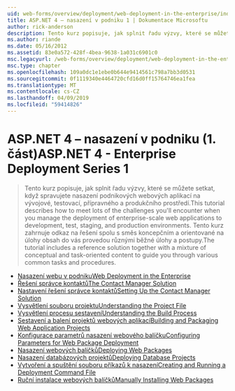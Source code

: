 ```yaml
---
uid: web-forms/overview/deployment/web-deployment-in-the-enterprise/index
title: ASP.NET 4 – nasazení v podniku 1 | Dokumentace Microsoftu
author: rick-anderson
description: Tento kurz popisuje, jak splnit řadu výzvy, které se můžete setkat, když spravujete nasazení podnikových webových aplikací na developmen...
ms.author: riande
ms.date: 05/16/2012
ms.assetid: 83e0a572-428f-4bea-9638-1a031c6901c0
msc.legacyurl: /web-forms/overview/deployment/web-deployment-in-the-enterprise
msc.type: chapter
ms.openlocfilehash: 109a0dc1e1ebe0b644e9414561c798a7bb3d0531
ms.sourcegitcommit: 0f1119340e4464720cfd16d0ff15764746ea1fea
ms.translationtype: MT
ms.contentlocale: cs-CZ
ms.lasthandoff: 04/09/2019
ms.locfileid: "59414826"
---
```

# <a name="aspnet-4---enterprise-deployment-series-1"></a><span data-ttu-id="3cc1b-103">ASP.NET 4 – nasazení v podniku (1. část)</span><span class="sxs-lookup"><span data-stu-id="3cc1b-103">ASP.NET 4 - Enterprise Deployment Series 1</span></span>

> <span data-ttu-id="3cc1b-104">Tento kurz popisuje, jak splnit řadu výzvy, které se můžete setkat, když spravujete nasazení podnikových webových aplikací na vývojové, testovací, přípravného a produkčního prostředí.</span><span class="sxs-lookup"><span data-stu-id="3cc1b-104">This tutorial describes how to meet lots of the challenges you'll encounter when you manage the deployment of enterprise-scale web applications to development, test, staging, and production environments.</span></span> <span data-ttu-id="3cc1b-105">Tento kurz zahrnuje odkaz na řešení spolu s směs koncepčním a orientované na úlohy obsah do vás provedou různými běžné úlohy a postupy.</span><span class="sxs-lookup"><span data-stu-id="3cc1b-105">The tutorial includes a reference solution together with a mixture of conceptual and task-oriented content to guide you through various common tasks and procedures.</span></span>


- [<span data-ttu-id="3cc1b-106">Nasazení webu v podniku</span><span class="sxs-lookup"><span data-stu-id="3cc1b-106">Web Deployment in the Enterprise</span></span>](web-deployment-in-the-enterprise.md)
- [<span data-ttu-id="3cc1b-107">Řešení správce kontaktů</span><span class="sxs-lookup"><span data-stu-id="3cc1b-107">The Contact Manager Solution</span></span>](the-contact-manager-solution.md)
- [<span data-ttu-id="3cc1b-108">Nastavení řešení správce kontaktů</span><span class="sxs-lookup"><span data-stu-id="3cc1b-108">Setting Up the Contact Manager Solution</span></span>](setting-up-the-contact-manager-solution.md)
- [<span data-ttu-id="3cc1b-109">Vysvětlení souboru projektu</span><span class="sxs-lookup"><span data-stu-id="3cc1b-109">Understanding the Project File</span></span>](understanding-the-project-file.md)
- [<span data-ttu-id="3cc1b-110">Vysvětlení procesu sestavení</span><span class="sxs-lookup"><span data-stu-id="3cc1b-110">Understanding the Build Process</span></span>](understanding-the-build-process.md)
- [<span data-ttu-id="3cc1b-111">Sestavení a balení projektů webových aplikací</span><span class="sxs-lookup"><span data-stu-id="3cc1b-111">Building and Packaging Web Application Projects</span></span>](building-and-packaging-web-application-projects.md)
- [<span data-ttu-id="3cc1b-112">Konfigurace parametrů nasazení webového balíčku</span><span class="sxs-lookup"><span data-stu-id="3cc1b-112">Configuring Parameters for Web Package Deployment</span></span>](configuring-parameters-for-web-package-deployment.md)
- [<span data-ttu-id="3cc1b-113">Nasazení webových balíčků</span><span class="sxs-lookup"><span data-stu-id="3cc1b-113">Deploying Web Packages</span></span>](deploying-web-packages.md)
- [<span data-ttu-id="3cc1b-114">Nasazení databázových projektů</span><span class="sxs-lookup"><span data-stu-id="3cc1b-114">Deploying Database Projects</span></span>](deploying-database-projects.md)
- [<span data-ttu-id="3cc1b-115">Vytvoření a spuštění souboru příkazů k nasazení</span><span class="sxs-lookup"><span data-stu-id="3cc1b-115">Creating and Running a Deployment Command File</span></span>](creating-and-running-a-deployment-command-file.md)
- [<span data-ttu-id="3cc1b-116">Ruční instalace webových balíčků</span><span class="sxs-lookup"><span data-stu-id="3cc1b-116">Manually Installing Web Packages</span></span>](manually-installing-web-packages.md)
